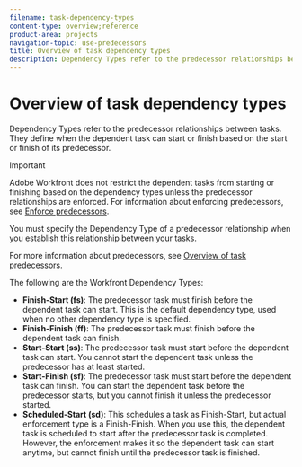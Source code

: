 ```yaml
---
filename: task-dependency-types
content-type: overview;reference
product-area: projects
navigation-topic: use-predecessors
title: Overview of task dependency types
description: Dependency Types refer to the predecessor relationships between tasks. They define when the dependent task can start or finish based on the start or finish of its predecessor.
---
```


# Overview of task dependency types

Dependency Types refer to the predecessor relationships between tasks. They define when the dependent task can start or finish based on the start or finish of its predecessor.

>[!IMPORTANT]
>
>Adobe Workfront does not restrict the dependent tasks from starting or finishing based on the dependency types unless the predecessor relationships are enforced. For information about enforcing predecessors, see [Enforce predecessors](../../../manage-work/tasks/use-prdcssrs/enforced-predecessors.md).

You must specify the Dependency Type of a predecessor relationship when you establish this relationship between your tasks.

For more information about predecessors, see [Overview of task predecessors](../../../manage-work/tasks/use-prdcssrs/predecessors-overview.md).

The following are the Workfront Dependency Types:

* **Finish-Start (fs)**: The predecessor task must finish before the dependent task can start. This is the default dependency type, used when no other dependency type is specified.
* **Finish-Finish (ff)**: The predecessor task must finish before the dependent task can finish.
* **Start-Start (ss)**: The predecessor task must start before the dependent task can start. You cannot start the dependent task unless the predecessor has at least started. 
* **Start-Finish (sf)**: The predecessor task must start before the dependent task can finish. You can start the dependent task before the predecessor starts, but you cannot finish it unless the predecessor started. 
* **Scheduled-Start (sd)**: This schedules a task as Finish-Start, but actual enforcement type is a Finish-Finish. When you use this, the dependent task is scheduled to start after the predecessor task is completed. However, the enforcement makes it so the dependent task can start anytime, but cannot finish until the predecessor task is finished.

